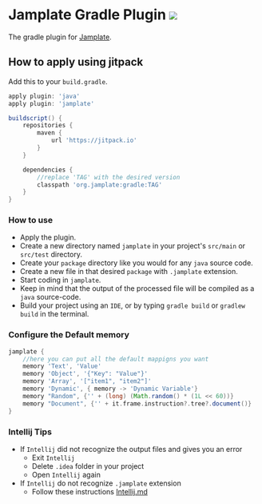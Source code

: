# Jamplate Gradle Plugin [![](https://jitpack.io/v/org.jamplate/gradle.svg)](https://jitpack.io/#org.jamplate/gradle)

The gradle plugin for [Jamplate](https://github.com/jamplate/processor).

## How to apply using jitpack

Add this to your `build.gradle`.

```groovy
apply plugin: 'java'
apply plugin: 'jamplate'

buildscript() {
	repositories {
		maven {
			url 'https://jitpack.io'
		}
	}

	dependencies {
		//replace 'TAG' with the desired version
		classpath 'org.jamplate:gradle:TAG'
	}
}
```

### How to use

- Apply the plugin.
- Create a new directory named `jamplate` in your project's `src/main` or `src/test`
  directory.
- Create your `package` directory like you would for any `java` source code.
- Create a new file in that desired `package` with `.jamplate` extension.
- Start coding in `jamplate`.
- Keep in mind that the output of the processed file will be compiled as a `java`
  source-code.
- Build your project using an `IDE`, or by typing `gradle build` or `gradlew build` in the
  terminal.

### Configure the Default memory

```gradle
jamplate {
    //here you can put all the default mappigns you want
    memory 'Text', 'Value'
    memory 'Object', '{"Key": "Value"}'
    memory 'Array', '["item1", "item2"]'
    memory 'Dynamic', { memory -> 'Dynamic Variable'}
    memory "Random", {'' + (long) (Math.random() * (1L << 60))}
    memory "Document", {'' + it.frame.instruction?.tree?.document()}
}
```

### Intellij Tips

- If `Intellij` did not recognize the output files and gives you an error
    - Exit `Intellij`
    - Delete `.idea` folder in your project
    - Open `Intellij` again
- If `Intellij` do not recognize `.jamplate` extension
    - Follow these instructions
      [Intellij.md](https://github.com/jamplate/processor/blob/master/Intellij.md)
